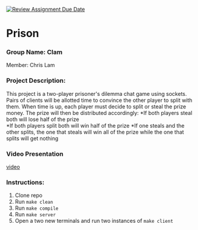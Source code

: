 [![Review Assignment Due Date](https://classroom.github.com/assets/deadline-readme-button-22041afd0340ce965d47ae6ef1cefeee28c7c493a6346c4f15d667ab976d596c.svg)](https://classroom.github.com/a/Vh67aNdh)
# Prison

### Group Name: Clam

Member: Chris Lam

### Project Description:

This project is a two-player prisoner's dilemma chat game using sockets. Pairs of clients will be allotted time to convince the other player to split with them. When time is up, each player must decide to split or steal the prize money.
The prize will then be distributed accordingly:
*If both players steal both will lose half of the prize  
*If both players split both will win half of the prize
*If one steals and the other splits, the one that steals will win all of the prize while the one that splits will get nothing


### Video Presentation
[video](https://www.google.com)

### Instructions:
1. Clone repo
2. Run `make clean`
3. Run `make compile`
4. Run `make server`
5. Open a two new terminals and run two instances of `make client`
